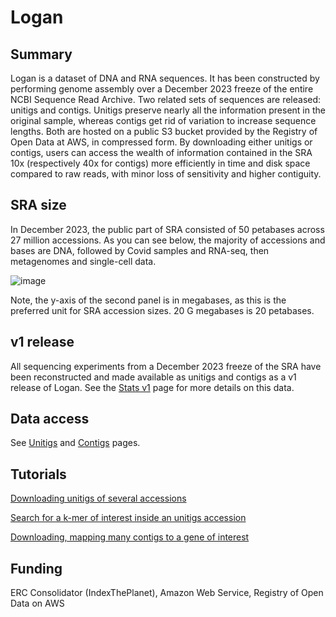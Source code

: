 # Logan

## Summary

Logan is a dataset of DNA and RNA sequences. It has been constructed by performing genome assembly over a December 2023 freeze of the entire NCBI Sequence Read Archive. Two related sets of sequences are released: unitigs and contigs. Unitigs preserve nearly all the information present in the original sample, whereas contigs get rid of variation to increase sequence lengths. Both are hosted on a public S3 bucket provided by the Registry of Open Data at AWS, in compressed form. By downloading either unitigs or contigs, users can access the wealth of information contained in the SRA 10x (respectively 40x for contigs) more efficiently in time and disk space compared to raw reads, with minor loss of sensitivity and higher contiguity.

## SRA size

In December 2023, the public part of SRA consisted of 50 petabases across 27 million accessions. As you can see below, the majority of accessions and bases are DNA, followed by Covid samples and RNA-seq, then metagenomes and single-cell data.

![image](https://github.com/IndexThePlanet/Logan/assets/1218301/3b76ced7-ed01-4842-83f0-d897c0cf7d55)

Note, the y-axis of the second panel is in megabases, as this is the preferred unit for SRA accession sizes. 20 G megabases is 20 petabases.

## v1 release

All sequencing experiments from a December 2023 freeze of the SRA have been reconstructed and made available as unitigs and contigs as a v1 release of Logan. See the [Stats v1](Stats-v1.md) page for more details on this data.

## Data access

See [Unitigs](Unitigs.md) and [Contigs](Contigs.md) pages.

## Tutorials

[Downloading unitigs of several accessions](Accessions.md)

[Search for a k-mer of interest inside an unitigs accession](Kmer_search.md)

[Downloading, mapping many contigs to a gene of interest](Chickens.md)

## Funding

ERC Consolidator (IndexThePlanet), Amazon Web Service, Registry of Open Data on AWS
